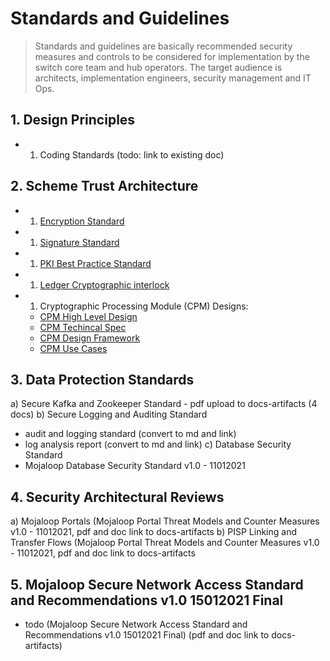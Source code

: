 # Standards and Guidelines 

> Standards and guidelines are basically recommended security measures and controls to be considered for implementation by the switch core team and hub operators. The target audience is architects, implementation engineers, security management and IT Ops.

## 1. Design Principles
- 1. Coding Standards (todo: link to existing doc)

## 2. Scheme Trust Architecture 
- 1. [Encryption Standard](https://docs.mojaloop.io/mojaloop-specification/documents/Encryption.html)
- 1. [Signature Standard](https://docs.mojaloop.io/mojaloop-specification/documents/Signature.html)
- 1. [PKI Best Practice Standard](https://docs.mojaloop.io/mojaloop-specification/documents/PKI%20Best%20Practices.html)
- 1. [Ledger Cryptographic interlock](https://docs.mojaloop.io/mojaloop-specification/documents/API%20Definition%20v1.0.html#4-interledger-protocol)
- 1. Cryptographic Processing Module (CPM) Designs:
    - [CPM High Level Design](https://github.com/mojaloop/documentation-artifacts/blob/master/reference/cpm_high_level_design_v1.0.pdf)
    - [CPM Techincal Spec](https://github.com/mojaloop/documentation-artifacts/blob/master/reference/cpm_design_technical_spec_v1.0.pdf)
    - [CPM Design Framework](https://github.com/mojaloop/documentation-artifacts/blob/master/reference/cpm_design_framework_v1.0.pdf)
    - [CPM Use Cases](https://github.com/mojaloop/documentation-artifacts/blob/master/reference/cpm_design_use_cases_v1.0.pdf)

## 3. Data Protection Standards
a)	Secure Kafka and Zookeeper Standard - pdf upload to docs-artifacts (4 docs)
b)	Secure Logging and Auditing Standard
  - audit and logging standard (convert to md and link)
  - log analysis report (convert to md and link)
c) Database Security Standard
  - Mojaloop Database Security Standard v1.0 - 11012021
## 4. Security Architectural Reviews
a)	Mojaloop Portals (Mojaloop Portal Threat Models and Counter Measures v1.0 - 11012021, pdf and doc link to docs-artifacts
b)	PISP Linking and Transfer Flows  (Mojaloop Portal Threat Models and Counter Measures v1.0 - 11012021, pdf and doc link to docs-artifacts

## 5. Mojaloop Secure Network Access Standard and Recommendations v1.0 15012021 Final
- todo (Mojaloop Secure Network Access Standard and Recommendations v1.0 15012021 Final) (pdf and doc link to docs-artifacts)

